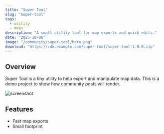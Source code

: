 ```yaml
---
title: "Super Tool"
slug: "super-tool"
tags:
  - utility
  - maps
description: "A small utility tool for map exports and quick edits."
date: "2025-10-06"
image: "/community/super-tool/hero.png"
download: "https://cdn.example.com/super-tool/super-tool-1.0.0.zip"
---
```


## Overview

Super Tool is a tiny utility to help export and manipulate map data. This is a demo project to show how community posts will render.

![screenshot](/community/super-tool/s1.png)

## Features

- Fast map exports
- Small footprint
